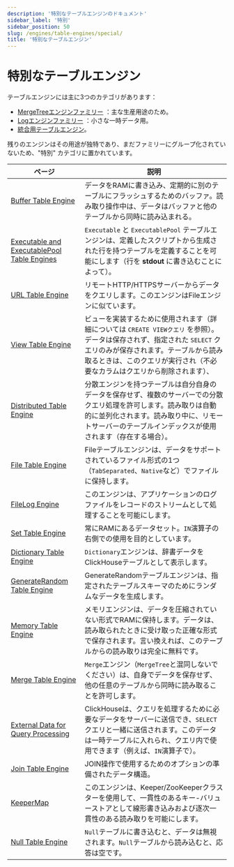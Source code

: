 ```yaml
---
description: '特別なテーブルエンジンのドキュメント'
sidebar_label: '特別'
sidebar_position: 50
slug: /engines/table-engines/special/
title: '特別なテーブルエンジン'
---
```



# 特別なテーブルエンジン

テーブルエンジンには主に3つのカテゴリがあります：

- [MergeTreeエンジンファミリー](../../../engines/table-engines/mergetree-family/index.md) ：主な生産用途のため。
- [Logエンジンファミリー](../../../engines/table-engines/log-family/index.md) ：小さな一時データ用。
- [統合用テーブルエンジン](../../../engines/table-engines/integrations/index.md)。

残りのエンジンはその用途が独特であり、まだファミリーにグループ化されていないため、"特別" カテゴリに置かれています。

<!-- このページの目次のテーブルは自動的に生成されます 
https://github.com/ClickHouse/clickhouse-docs/blob/main/scripts/autogenerate-table-of-contents.sh
YAMLフロントマターのフィールドを元に：slug, description, title.

エラーを見つけた場合は、ページ自体のYMLフロントマターを編集してください。
-->
| ページ | 説明 |
|-----|-----|
| [Buffer Table Engine](/engines/table-engines/special/buffer) | データをRAMに書き込み、定期的に別のテーブルにフラッシュするためのバッファ。読み取り操作中は、データはバッファと他のテーブルから同時に読み込まれる。 |
| [Executable and ExecutablePool Table Engines](/engines/table-engines/special/executable) | `Executable` と `ExecutablePool` テーブルエンジンは、定義したスクリプトから生成された行を持つテーブルを定義することを可能にします（行を **stdout** に書き込むことによって）。 |
| [URL Table Engine](/engines/table-engines/special/url) | リモートHTTP/HTTPSサーバーからデータをクエリします。このエンジンはFileエンジンに似ています。 |
| [View Table Engine](/engines/table-engines/special/view) | ビューを実装するために使用されます（詳細については `CREATE VIEWクエリ` を参照）。データは保存されず、指定された `SELECT` クエリのみが保存されます。テーブルから読み取るときは、このクエリが実行され（不必要なカラムはクエリから削除されます）、 |
| [Distributed Table Engine](/engines/table-engines/special/distributed) | 分散エンジンを持つテーブルは自分自身のデータを保存せず、複数のサーバーでの分散クエリ処理を許可します。読み取りは自動的に並列化されます。読み取り中に、リモートサーバーのテーブルインデックスが使用されます（存在する場合）。 |
| [File Table Engine](/engines/table-engines/special/file) | Fileテーブルエンジンは、データをサポートされているファイル形式の1つ（`TabSeparated`、`Native`など）でファイルに保持します。 |
| [FileLog Engine](/engines/table-engines/special/filelog) | このエンジンは、アプリケーションのログファイルをレコードのストリームとして処理することを可能にします。 |
| [Set Table Engine](/engines/table-engines/special/set) | 常にRAMにあるデータセット。`IN`演算子の右側での使用を目的としています。 |
| [Dictionary Table Engine](/engines/table-engines/special/dictionary) | `Dictionary`エンジンは、辞書データをClickHouseテーブルとして表示します。 |
| [GenerateRandom Table Engine](/engines/table-engines/special/generate) | GenerateRandomテーブルエンジンは、指定されたテーブルスキーマのためにランダムなデータを生成します。 |
| [Memory Table Engine](/engines/table-engines/special/memory) | メモリエンジンは、データを圧縮されていない形式でRAMに保持します。データは、読み取られたときに受け取った正確な形式で保存されます。言い換えれば、このテーブルからの読み取りは完全に無料です。 |
| [Merge Table Engine](/engines/table-engines/special/merge) | `Merge`エンジン（`MergeTree`と混同しないでください）は、自身でデータを保存せず、他の任意のテーブルから同時に読み取ることを許可します。 |
| [External Data for Query Processing](/engines/table-engines/special/external-data) | ClickHouseは、クエリを処理するために必要なデータをサーバーに送信でき、`SELECT`クエリと一緒に送信されます。このデータは一時テーブルに入れられ、クエリ内で使用できます（例えば、`IN`演算子で）。 |
| [Join Table Engine](/engines/table-engines/special/join) | JOIN操作で使用するためのオプションの準備されたデータ構造。 |
| [KeeperMap](/engines/table-engines/special/keeper-map) | このエンジンは、Keeper/ZooKeeperクラスターを使用して、一貫性のあるキー-バリューストアとして線形書き込みおよび逐次一貫性のある読み取りを可能にします。 |
| [Null Table Engine](/engines/table-engines/special/null) | `Null`テーブルに書き込むと、データは無視されます。`Null`テーブルから読み込むと、応答は空です。 |
